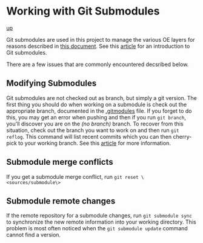 # Working with Git Submodules

[up](README.md)

Git submodules are used in this project to manage the various OE layers for
reasons described in [this document](superproject-management.md). See this
[article](https://www.atlassian.com/git/tutorials/git-submodule) for an
introduction to Git submodules.

There are a few issues that are commonly encountered decsribed below.

## Modifying Submodules

Git submodules are not checked out as branch, but simply a git version. The
first thing you should do when working on a submodule is check out the
appropriate branch, documented in the [.gitmodules](../.gitmodules) file. If you
forget to do this, you may get an error when pushing and then if you run
`git branch`, you'll discover you are on the _(no branch)_ branch. To recover
from this situation, check out the branch you want to work on and then run
`git reflog`. This command will list recent commits which you can then
cherry-pick to your working branch. See this
[article](http://bec-systems.com/site/696/git-submodules-what-to-do-when-you-commit-to-no-branch)
for more information.

## Submodule merge conflicts

If you get a submodule merge conflict, run `git reset \<sources/submodule\>`

## Submodule remote changes

If the remote repository for a submodule changes, run `git submodule sync` to
synchronize the new remote information into your working directory. This problem
is most often noticed when the `git submodule update` command cannot find a
version.
